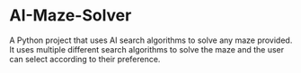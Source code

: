 # AI-Maze-Solver
A Python project that uses AI search algorithms to solve any maze provided. It uses multiple different search algorithms to solve the maze and the user can select according to their preference.

